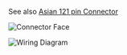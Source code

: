 See also [Asian 121 pin Connector](OEM-121-pin-connectors#368255asian)

![Connector Face](oem_docs/TE/Connector_121_pinout.jpg)

![Wiring Diagram](Images/2005_kia_spectra.png)
